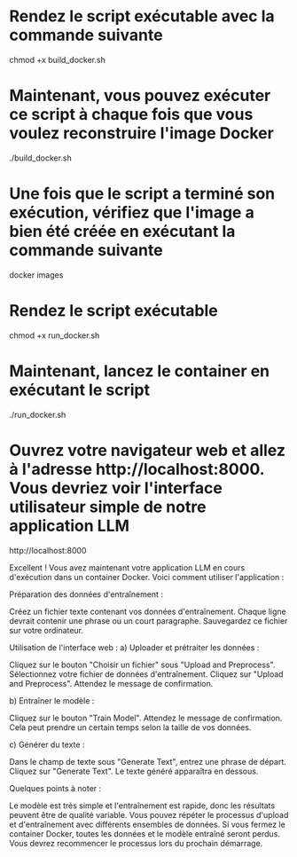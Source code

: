 # Rendez le script exécutable avec la commande suivante

 chmod +x build_docker.sh

 # Maintenant, vous pouvez exécuter ce script à chaque fois que vous voulez reconstruire l'image Docker 

 ./build_docker.sh

 # Une fois que le script a terminé son exécution, vérifiez que l'image a bien été créée en exécutant la commande suivante 

 docker images

 # Rendez le script exécutable

 chmod +x run_docker.sh

 # Maintenant, lancez le container en exécutant le script 

 ./run_docker.sh

 # Ouvrez votre navigateur web et allez à l'adresse http://localhost:8000. Vous devriez voir l'interface utilisateur simple de notre application LLM

 http://localhost:8000



Excellent ! Vous avez maintenant votre application LLM en cours d'exécution dans un container Docker. Voici comment utiliser l'application :

Préparation des données d'entraînement :

Créez un fichier texte contenant vos données d'entraînement. Chaque ligne devrait contenir une phrase ou un court paragraphe.
Sauvegardez ce fichier sur votre ordinateur.


Utilisation de l'interface web :
a) Uploader et prétraiter les données :

Cliquez sur le bouton "Choisir un fichier" sous "Upload and Preprocess".
Sélectionnez votre fichier de données d'entraînement.
Cliquez sur "Upload and Preprocess".
Attendez le message de confirmation.

b) Entraîner le modèle :

Cliquez sur le bouton "Train Model".
Attendez le message de confirmation. Cela peut prendre un certain temps selon la taille de vos données.

c) Générer du texte :

Dans le champ de texte sous "Generate Text", entrez une phrase de départ.
Cliquez sur "Generate Text".
Le texte généré apparaîtra en dessous.


Quelques points à noter :

Le modèle est très simple et l'entraînement est rapide, donc les résultats peuvent être de qualité variable.
Vous pouvez répéter le processus d'upload et d'entraînement avec différents ensembles de données.
Si vous fermez le container Docker, toutes les données et le modèle entraîné seront perdus. Vous devrez recommencer le processus lors du prochain démarrage.